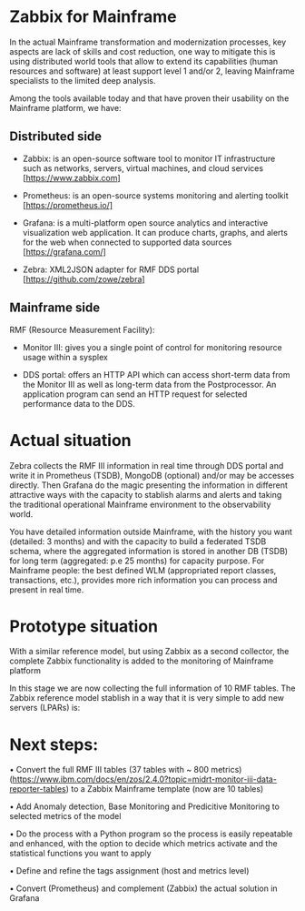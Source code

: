 # Zabbix for Mainframe

In the actual Mainframe transformation and modernization processes, key aspects are lack of skills and cost reduction, one way to mitigate this is using distributed world tools that allow to extend its capabilities (human resources and software) at least support level 1 and/or 2, leaving Mainframe specialists to the limited deep analysis.

Among the tools available today and that have proven their usability on the Mainframe platform, we have:

## Distributed side

  - Zabbix: is an open-source software tool to monitor IT infrastructure such as networks, servers, virtual machines, and cloud services [https://www.zabbix.com]

  - Prometheus: is an open-source systems monitoring and alerting toolkit [https://prometheus.io/]

  - Grafana:  is a multi-platform open source analytics and interactive visualization web application. It can produce charts, graphs, and alerts for the web when connected to supported data 
    sources [https://grafana.com/]

  - Zebra: XML2JSON adapter for RMF DDS portal [https://github.com/zowe/zebra] 

## Mainframe side

RMF (Resource Measurement Facility):

  - Monitor III: gives you a single point of control for monitoring resource usage within a sysplex

  - DDS portal: offers an HTTP API which can access short-term data from the Monitor III as well as long-term data from the Postprocessor. An application program can send an HTTP request for selected performance data to the DDS.

 
# Actual situation
Zebra collects the RMF III information in real time through DDS portal and write it in Prometheus (TSDB), MongoDB (optional) and/or may be accesses directly. Then Grafana do the magic presenting the information in different attractive ways with the capacity to stablish alarms and alerts and taking the traditional operational Mainframe environment to the observability world.

You have detailed information outside Mainframe, with the history you want (detailed: 3 months) and with the capacity to build a federated TSDB schema, where the aggregated information is stored in another DB (TSDB) for long term (aggregated: p.e 25 months) for capacity purpose.
For Mainframe people: the best defined WLM (appropriated report classes, transactions, etc.), provides more rich information you can process and present in real time.
 
 
# Prototype situation

With a similar reference model, but using Zabbix as a second collector, the complete Zabbix functionality is added to the monitoring of Mainframe platform 
 
In this stage we are now collecting the full information of 10 RMF tables.
The Zabbix reference model stablish in a way that it is very simple to add new servers (LPARs) is:

 

 
# Next steps:

•	Convert the full RMF III tables (37 tables with ~ 800 metrics) (https://www.ibm.com/docs/en/zos/2.4.0?topic=midrt-monitor-iii-data-reporter-tables) to a Zabbix Mainframe template (now are 10 tables)

•	Add Anomaly detection, Base Monitoring and Predicitive Monitoring to selected metrics of the model

•	Do the process with a Python program so the process is easily repeatable and enhanced, with the option to decide which metrics activate and the statistical functions you want to apply

•	Define and refine the tags assignment (host and metrics level)

•	Convert (Prometheus) and complement (Zabbix) the actual solution in Grafana




